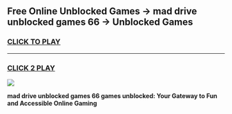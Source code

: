 
## Free Online Unblocked Games → mad drive unblocked games 66 → Unblocked Games
<h3>
<a href="https://premium.freeplayer.one?title=mad_drive_unblocked_games_66&ref=21F">CLICK TO PLAY</a></h3>
<hr>

<h3>
<a href="https://premium.freeplayer.one?title=mad_drive_unblocked_games_66&ref=21F">CLICK 2 PLAY</a>
  
</h3>

<a href="https://premium.freeplayer.one?title=mad_drive_unblocked_games_66&ref=21F/"><img src="https://clearcache.store/games.png"></a>


**mad drive unblocked games 66 games unblocked: Your Gateway to Fun and Accessible Online Gaming**
